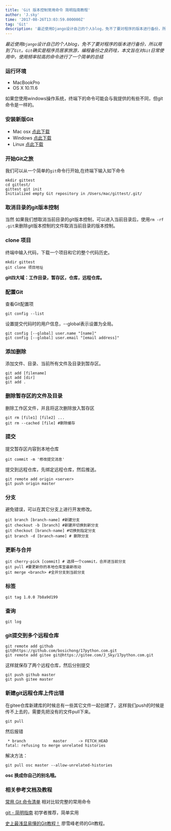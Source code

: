 ```yaml
---
title: 'Git 版本控制常用命令 简明指南教程'
author: 'J.sky'
time: '2017-08-26T13:03:59.000000Z'
tag: 'Git'
description: '最近使用Django设计自己的个人blog，免不了要对程序的版本进行备份，所以用到了Git。Git确实是程序员居家旅游，编程备份之良药哇，本文旨在对Git日常使用中，使用频率较高的命令进行了一个简单的总结'
---
```


*最近使用`Django`设计自己的个人blog，免不了要对程序的版本进行备份，所以用到了`Git`。`Git`确实是程序员居家旅游，编程备份之良药哇，本文旨在对`Git`日常使用中，使用频率较高的命令进行了一个简单的总结*
### 运行环境 

+ MacBookPro
+ OS X 10.11.6

如果您使用windows操作系统，终端下的命令可能会与我提供的有些不同，但git命令是一样的。

### 安装新版Git
* Mac osx    [点此下载](http://git-scm.com/download/mac)
* Windows    [点此下载](http://git-scm.com/download/mac)
* Linux   [点此下载](http://git-scm.com/download/mac)

### 开始Git之旅

我们可以从一个简单的`git`命令行开始,在终端下输入如下命令

    mkdir gittest
    cd gittest/
    gittest git init 
    Initialized empty Git repository in /Users/mac/gittest/.git/


### 取消目录的git版本控制

当然 如果我们想取消当前目录的git版本控制，可以进入当前目录后，使用`rm -rf .git`来删除git版本控制的文件取消当前目录的版本控制。

### clone 项目
终端中输入代码，下载一个项目和它的整个代码历史。

    mkdir gittest
    git clone 项目地址


**git四大域：工作目录，暂存区，仓库，远程仓库。**

### 配置Git

查看Git配置项

    git config --list

设置提交代码时的用户信息，--global表示设置为全局。

    git config [--global] user.name "[name]"
    git config [--global] user.email "[email address]"

### 添加删除

添加文件、目录、当前所有文件及目录到暂存区。


    git add [filename]
    git add [dir]
    git add .

### 删除暂存区的文件及目录

删除工作区文件，并且将这次删除放入暂存区

    git rm [file1] [file2] ...
    git rm --cached [file] #删除缓存

### 提交

提交暂存区内容到本地仓库

    git commit -m '修改提交消息'

提交到远程仓库，先绑定远程仓库，然后推送。

    git remote add origin <server>
    git push origin master

### 分支
避免错误，可以在其它分支上进行开发修改。

    git branch [branch-name] #新建分支
    git checkout -b [branch] #新建并切换到新分支
    git checkout [branch-name] #切换到指定分支
    git branch -d [branch-name] # 删除分支

### 更新与合并

    git cherry-pick [commit] # 选择一个commit，合并进当前分支
    git pull #要更新你的本地仓库至最新改动
    git merge <branch> #全并分支到当前分支

### 标签

    git tag 1.0.0 7b8a9d199

### 查询

    git log


### git提交到多个远程仓库

    git remote add github git@https://github.com/bosichong/17python.com.git
    git remote add gitee git@https://gitee.com/J_Sky/17python.com.git

这样就保存了两个远程仓库，然后分别提交

    git push github master
    git push gitee master

### 新建git远程仓库上传出错

在gitee仓库新建库的时候总有一些其它文件一起创建了，这样我们push的时候是传不上去的，需要先把没有的文件pull下来。

    git pull

然后报错

     * branch            master     -> FETCH_HEAD
    fatal: refusing to merge unrelated histories

解决方法：

    git pull osc master --allow-unrelated-histories

**osc 换成你自己的别名哦。**


### 相关参考文档及教程

[常用 Git 命令清单](http://www.liuyunfei.cn/blog/detail/172) 相对比较完整的常用命令

[git - 简明指南](http://rogerdudler.github.io/git-guide/index.zh.html) 初学者推荐，简单实用

[史上最浅显易懂的Git教程！](https://www.liaoxuefeng.com/wiki/0013739516305929606dd18361248578c67b8067c8c017b000) 廖雪峰老师的Git教程。